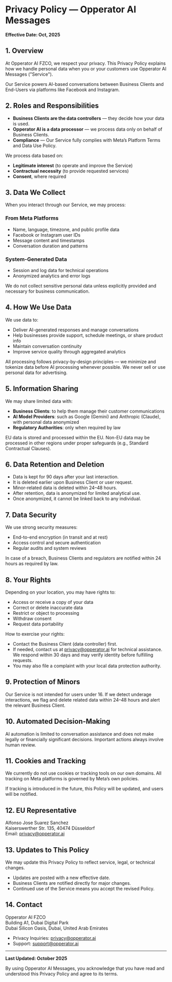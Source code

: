 # Privacy Policy — Opperator AI Messages

**Effective Date: Oct, 2025**

## 1. Overview

At Opperator AI FZCO, we respect your privacy. This Privacy Policy explains how we handle personal data when you or your customers use Opperator AI Messages ("Service").

Our Service powers AI-based conversations between Business Clients and End-Users via platforms like Facebook and Instagram.

## 2. Roles and Responsibilities

- **Business Clients are the data controllers** — they decide how your data is used.
- **Opperator AI is a data processor** — we process data only on behalf of Business Clients.
- **Compliance** — Our Service fully complies with Meta’s Platform Terms and Data Use Policy.

We process data based on:

- **Legitimate interest** (to operate and improve the Service)
- **Contractual necessity** (to provide requested services)
- **Consent**, where required

## 3. Data We Collect

When you interact through our Service, we may process:

### From Meta Platforms

- Name, language, timezone, and public profile data
- Facebook or Instagram user IDs
- Message content and timestamps
- Conversation duration and patterns

### System-Generated Data

- Session and log data for technical operations
- Anonymized analytics and error logs

We do not collect sensitive personal data unless explicitly provided and necessary for business communication.

## 4. How We Use Data

We use data to:

- Deliver AI-generated responses and manage conversations
- Help businesses provide support, schedule meetings, or share product info
- Maintain conversation continuity
- Improve service quality through aggregated analytics

All processing follows privacy-by-design principles — we minimize and tokenize data before AI processing whenever possible. We never sell or use personal data for advertising.

## 5. Information Sharing

We may share limited data with:

- **Business Clients**: to help them manage their customer communications
- **AI Model Providers**: such as Google (Gemini) and Anthropic (Claude), with personal data anonymized
- **Regulatory Authorities**: only when required by law

EU data is stored and processed within the EU. Non-EU data may be processed in other regions under proper safeguards (e.g., Standard Contractual Clauses).

## 6. Data Retention and Deletion

- Data is kept for 90 days after your last interaction.
- It is deleted earlier upon Business Client or user request.
- Minor-related data is deleted within 24–48 hours.
- After retention, data is anonymized for limited analytical use.
- Once anonymized, it cannot be linked back to any individual.

## 7. Data Security

We use strong security measures:

- End-to-end encryption (in transit and at rest)
- Access control and secure authentication
- Regular audits and system reviews

In case of a breach, Business Clients and regulators are notified within 24 hours as required by law.

## 8. Your Rights

Depending on your location, you may have rights to:

- Access or receive a copy of your data
- Correct or delete inaccurate data
- Restrict or object to processing
- Withdraw consent
- Request data portability

How to exercise your rights:

- Contact the Business Client (data controller) first.
- If needed, contact us at privacy@opperator.ai for technical assistance. We respond within 30 days and may verify identity before fulfilling requests.
- You may also file a complaint with your local data protection authority.

## 9. Protection of Minors

Our Service is not intended for users under 16. If we detect underage interactions, we flag and delete related data within 24–48 hours and alert the relevant Business Client.

## 10. Automated Decision-Making

AI automation is limited to conversation assistance and does not make legally or financially significant decisions. Important actions always involve human review.

## 11. Cookies and Tracking

We currently do not use cookies or tracking tools on our own domains. All tracking on Meta platforms is governed by Meta’s own policies.

If tracking is introduced in the future, this Policy will be updated, and users will be notified.

## 12. EU Representative

Alfonso Jose Suarez Sanchez  
Kaiserswerther Str. 135, 40474 Düsseldorf  
Email: privacy@opperator.ai

## 13. Updates to This Policy

We may update this Privacy Policy to reflect service, legal, or technical changes.

- Updates are posted with a new effective date.
- Business Clients are notified directly for major changes.
- Continued use of the Service means you accept the revised Policy.

## 14. Contact

Opperator AI FZCO  
Building A1, Dubai Digital Park  
Dubai Silicon Oasis, Dubai, United Arab Emirates

- Privacy Inquiries: privacy@opperator.ai
- Support: support@opperator.ai

---

**Last Updated: October 2025**

By using Opperator AI Messages, you acknowledge that you have read and understood this Privacy Policy and agree to its terms.
